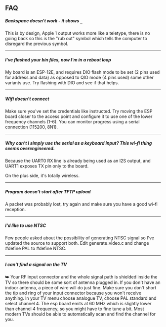 ## FAQ

##### Backspace doesn't work - it shows `_`

This is by design, Apple 1 output works more like a teletype, there is no going back so this is the "rub out" symbol which tells the computer to disregard the previous symbol.

---

##### I've flashed your bin files, now I'm in a reboot loop

My board is an ESP-12E, and requires DIO flash mode to be set (2 pins used for address and data) as opposed to QIO mode (4 pins used) some other variants use. Try flashing with DIO and see if that helps.

---

##### Wifi doesn't connect

Make sure you've set the credentials like instructed. Try moving the ESP board closer to the access point and configure it to use one of the lower frequency channels (1-6). You can monitor progress using a serial connection (115200, 8N1).

---

##### Why can't I simply use the serial as a keyboard input? This wi-fi thing seems overengineered.

Because the UART0 RX line is already being used as an I2S output, and UART1 exposes TX pin only to the board.

On the plus side, it's totally wireless.

---

##### Program doesn't start after TFTP upload

A packet was probably lost, try again and make sure you have a good wi-fi reception.

---

##### I'd like to use NTSC

Few people asked about the possibility of generating NTSC signal so I've updated the source to support both. Edit generate\_video.c and change #define PAL to #define NTSC.

---

##### I can't find a signal on the TV

**⮩** Your RF input connector and the whole signal path is shielded inside the TV so there should be some sort of antenna plugged in. If you don't have an indoor antenna, a piece of wire will do just fine. Make sure you don't short the tip and ring of your input connector because you won't receive anything. In your TV menu choose analogue TV, choose PAL standard and select channel 4. The esp board emits at 60 MHz which is slightly lower than channel 4 frequency, so you might have to fine tune a bit. Most modern TVs should be able to automatically scan and find the channel for you.
